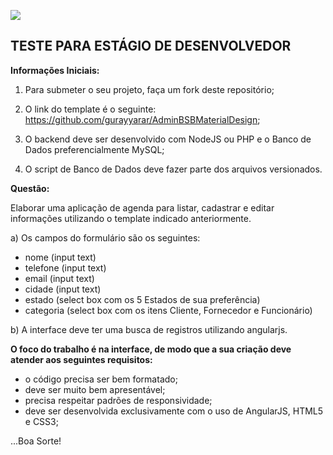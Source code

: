 ![](https://media.licdn.com/dms/image/C4E0BAQGAg3nobO3R6w/company-logo_200_200/0?e=2159024400&v=beta&t=k7wuTddThWe9M7qfK_ELd7t0WaVE6reqsAHGp-TNaI0)

## **TESTE PARA ESTÁGIO DE DESENVOLVEDOR**


**Informações Iniciais:**

1. Para submeter o seu projeto, faça um fork deste repositório;

2. O link do template é o seguinte: https://github.com/gurayyarar/AdminBSBMaterialDesign;

3. O backend deve ser desenvolvido com NodeJS ou PHP e o Banco de Dados preferencialmente MySQL;

4. O script de Banco de Dados deve fazer parte dos arquivos versionados.

**Questão:**

Elaborar uma aplicação de agenda para listar, cadastrar e editar informações utilizando o template indicado anteriormente.

a) Os campos do formulário são os seguintes:

 - nome (input text)
 - telefone (input text)
 - email (input text)
 - cidade (input text)
 - estado (select box com os 5 Estados de sua preferência)
 - categoria (select box com os itens Cliente, Fornecedor e Funcionário)

b) A interface deve ter uma busca de registros utilizando angularjs.

**O foco do trabalho é na interface, de modo que a sua criação deve atender aos seguintes requisitos:**

 - o código precisa ser bem formatado;
 - deve ser muito bem apresentável;
 - precisa respeitar padrões de responsividade;
 - deve ser desenvolvida exclusivamente com o uso de AngularJS, HTML5 e CSS3;


...Boa Sorte!
